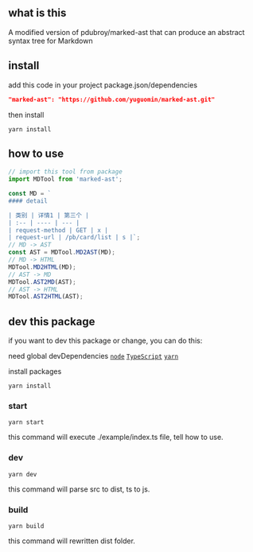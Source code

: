 ## what is this
A modified version of pdubroy/marked-ast that can produce an abstract syntax tree for Markdown

## install
add this code in your project package.json/dependencies
```json
"marked-ast": "https://github.com/yuguomin/marked-ast.git"
```
then install
```shell
yarn install
```

## how to use
```TypeScript
// import this tool from package
import MDTool from 'marked-ast';

const MD = `
#### detail

| 类别 | 详情1 | 第三个 |
| :-- | ---- | --- |
| request-method | GET | x |
| request-url | /pb/card/list | s |`;
// MD -> AST
const AST = MDTool.MD2AST(MD);
// MD -> HTML
MDTool.MD2HTML(MD);
// AST -> MD
MDTool.AST2MD(AST);
// AST -> HTML
MDTool.AST2HTML(AST);
```

## dev this package
if you want to dev this package or change, you can do this:

need global devDependencies
[`node`](https://nodejs.org/en/download/package-manager/)
[`TypeScript`](https://ts.xcatliu.com/introduction/get-typescript)
[`yarn`](https://yarn.bootcss.com/docs/install/#mac-stable)

install packages
```shell
yarn install
```

### start
```shell
yarn start
```
this command will execute ./example/index.ts file, tell how to use.

### dev
``` shell
yarn dev
```
this command will parse src to dist, ts to js.

### build
```shell
yarn build
```
this command will rewritten dist folder.